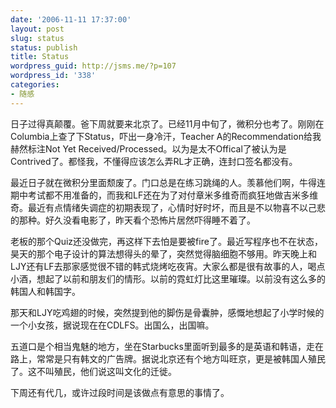 ```yaml
---
date: '2006-11-11 17:37:00'
layout: post
slug: status
status: publish
title: Status
wordpress_guid: http://jsms.me/?p=107
wordpress_id: '338'
categories:
- 随感
---
```


日子过得真颠覆。爸下周就要来北京了。已经11月中旬了，微积分也考了。刚刚在Columbia上查了下Status，吓出一身冷汗，Teacher A的Recommendation给我赫然标注Not Yet Received/Processed。以为是太不Offical了被认为是Contrived了。都怪我，不懂得应该怎么弄RL才正确，连封口签名都没有。

最近日子就在微积分里面颓废了。门口总是在练习跳绳的人。羡慕他们啊，牛得连期中考试都不用准备的，而我和LF还在为了对付章米多维奇而疯狂地做吉米多维奇。最近有点情绪失调症的初期表现了，心情时好时坏，而且是不以物喜不以己悲的那种。好久没看电影了，昨天看个恐怖片居然吓得睡不着了。

老板的那个Quiz还没做完，再这样下去怕是要被fire了。最近写程序也不在状态，昊天的那个电子设计的算法想得头的晕了，突然觉得脑细胞不够用。昨天晚上和LJY还有LF去那家感觉很不错的韩式烧烤吃夜宵。大家么都是很有故事的人，喝点小酒，想起了以前和朋友们的情形。以前的霓虹灯比这里璀璨。以前没有这么多的韩国人和韩国字。

那天和LJY吃鸡翅的时候，突然提到他的脚伤是骨囊肿，感慨地想起了小学时候的一个小女孩，据说现在在CDLFS。出国么，出国嘛。

五道口是个相当鬼魅的地方，坐在Starbucks里面听到最多的是英语和韩语，走在路上，常常是只有韩文的广告牌。据说北京还有个地方叫旺京，更是被韩国人殖民了。这不叫殖民，他们说这叫文化的迁徙。

下周还有代几，或许过段时间是该做点有意思的事情了。
